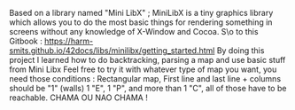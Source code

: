 Based on a library named "Mini LibX" ;
MiniLibX is a tiny graphics library which allows you to do the most basic things for rendering something in screens without any knowledge of X-Window and Cocoa.
S\o to this Gitbook : https://harm-smits.github.io/42docs/libs/minilibx/getting_started.html
By doing this project I learned how to do backtracking, parsing a map and use basic stuff from Mini Libx
Feel free to try it with whatever type of map you want, you need those conditions :
Rectangular map, First line and last line + columns should be "1" (walls)
1 "E", 1 "P", and more than 1 "C", all of those have to be reachable.
CHAMA OU NAO CHAMA !
